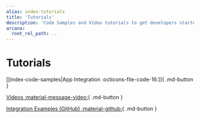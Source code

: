 ```yaml
---
alias: index-tutorials
title: 'Tutorials'
description: 'Code Samples and Video tutorials to get developers started quickly with the Arcana Auth SDK.'
arcana:
  root_rel_path: ..
---
```


# Tutorials

[[index-code-samples|App Integration :octicons-file-code-16:]]{ .md-button }

[Videos :material-message-video:](./videos/index.md){ .md-button }

[ Integration Examples (GitHub) :material-github:](https://github.com/arcana-network/auth-examples){ .md-button }
